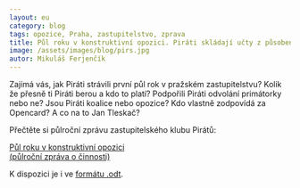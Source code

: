 ```yaml
---
layout: eu
category: blog
tags: opozice, Praha, zastupitelstvo, zprava
title: Půl roku v konstruktivní opozici. Piráti skládají učty z působení v zastupitelstvu
image: /assets/images/blog/pirs.jpg
autor: Mikuláš Ferjenčík
---
```


Zajímá vás, jak Piráti strávili první půl rok v pražském zastupitelstvu? Kolik že přesně ti Piráti berou a kdo to platí? Podpořili Piráti odvolání primátorky nebo ne? Jsou Piráti koalice nebo opozice? Kdo vlastně zodpovídá za Opencard? A co na to Jan Tleskač?

Přečtěte si půlroční zprávu zastupitelského klubu Pirátů:

<a href="/assets/static/pulrocni-zprava-piratu-v-zhmp.pdf" class="button success">Půl roku v konstruktivní opozici<br/>(půlroční zpráva o činnosti)</a>

K dispozici je i ve [formátu .odt](/assets/static/pulrocni-zprava-piratu-v-zhmp.odt).
